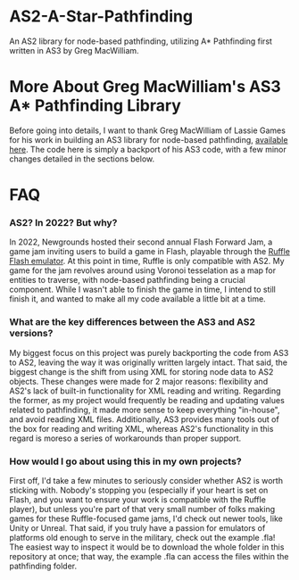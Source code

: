 # AS2-A-Star-Pathfinding
An AS2 library for node-based pathfinding, utilizing A* Pathfinding first written in AS3 by Greg MacWilliam.

# More About Greg MacWilliam's AS3 A* Pathfinding Library
Before going into details, I want to thank Greg MacWilliam of Lassie Games for his work in building an AS3 library for node-based pathfinding, [available here](https://lassieadventurestudio.wordpress.com/2008/12/09/a-star-pathfinding/). The code here is simply a backport of his AS3 code, with a few minor changes detailed in the sections below. 

# FAQ
### AS2? In 2022? But why?
In 2022, Newgrounds hosted their second annual Flash Forward Jam, a game jam inviting users to build a game in Flash, playable through the [Ruffle Flash emulator](https://ruffle.rs/). At this point in time, Ruffle is only compatible with AS2. My game for the jam revolves around using Voronoi tesselation as a map for entities to traverse, with node-based pathfinding being a crucial component. While I wasn't able to finish the game in time, I intend to still finish it, and wanted to make all my code available a little bit at a time. 
### What are the key differences between the AS3 and AS2 versions?
My biggest focus on this project was purely backporting the code from AS3 to AS2, leaving the way it was originally written largely intact. That said, the biggest change is the shift from using XML for storing node data to AS2 objects. These changes were made for 2 major reasons: flexibility and AS2's lack of built-in functionality for XML reading and writing. Regarding the former, as my project would frequently be reading and updating values related to pathfinding, it made more sense to keep everything "in-house", and avoid reading XML files. Additionally, AS3 provides many tools out of the box for reading and writing XML, whereas AS2's functionality in this regard is moreso a series of workarounds than proper support.
### How would I go about using this in my own projects?
First off, I'd take a few minutes to seriously consider whether AS2 is worth sticking with. Nobody's stopping you (especially if your heart is set on Flash, and you want to ensure your work is compatible with the Ruffle player), but unless you're part of that very small number of folks making games for these Ruffle-focused game jams, I'd check out newer tools, like Unity or Unreal. That said, if you truly have a passion for emulators of platforms old enough to serve in the military, check out the example .fla! The easiest way to inspect it would be to download the whole folder in this repository at once; that way, the example .fla can access the files within the pathfinding folder.
